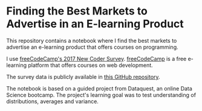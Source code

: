 # Finding the Best Markets to Advertise in an E-learning Product
This repository contains a notebook where I find the best markets to advertise an e-learning product that offers courses on programming. 

I use [freeCodeCamp's 2017 New Coder Survey](https://medium.freecodecamp.org/we-asked-20-000-people-who-they-are-and-how-theyre-learning-to-code-fff5d668969). [freeCodeCamp](https://www.freecodecamp.org/) is a free e-learning platform that offers courses on web development.

The survey data is publicly available in [this GitHub repository](https://github.com/freeCodeCamp/2017-new-coder-survey). 

The notebook is based on a guided project from Dataquest, an online Data Science bootcamp. The project's learning goal was to test understanding of distributions, averages and variance.
